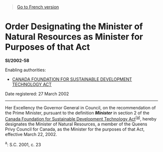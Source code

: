 > [Go to French version](/fr/Règlements/Textes%20réglementaires/2002/58.md)

# Order Designating the Minister of Natural Resources as Minister for Purposes of that Act

**SI/2002-58**

Enabling authorities: 
- [CANADA FOUNDATION FOR SUSTAINABLE DEVELOPMENT TECHNOLOGY ACT](/en/Acts/Statutes%20of%20Canada/2001/c.%2023.md)

Date registered: 27 March 2002

----------

Her Excellency the Governor General in Council, on the recommendation of the Prime Minister, pursuant to the definition ***Minister*** in section 2 of the [Canada Foundation for Sustainable Development Technology Act](/en/Acts/Statutes%20of%20Canada/2001/c.%2023.md)<sup><a href='#footnotea_e'>[a]</a></sup>, hereby designates the Minister of Natural Resources, a member of the Queens Privy Council for Canada, as the Minister for the purposes of that Act, effective March 22, 2002.

<a name='footnotea_e'><sup>a</sup></a>: S.C. 2001, c. 23<br />


